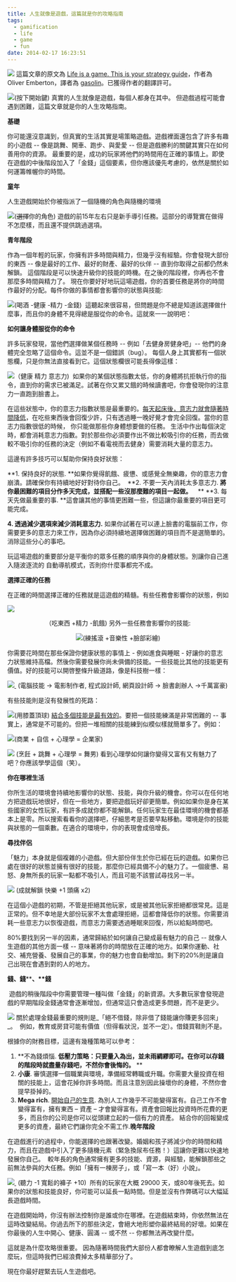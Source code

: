 ```yaml
---
title: 人生就像是遊戲，這篇就是你的攻略指南
tags:
  - gamification
  - life
  - game
  - fun
date: 2014-02-17 16:23:51
---
```


![](http://oliveremberton.com/wp-content/uploads/2014/02/Old-1024x639.png) 這篇文章的原文為 [Life is a game. This is your strategy guide](http://oliveremberton.com/2014/life-is-a-game-this-is-your-strategy-guide/)，作者為 Oliver Emberton，譯者為 [gasolin](http://blog.gasolin.idv.tw/2014/02/blog-post.html)。已獲得作者的翻譯許可。

[![](http://oliveremberton.com/wp-content/uploads/2014/02/Cover-shallow-1024x626.png)](http://oliveremberton.com/wp-content/uploads/2014/02/Cover-shallow-1024x626.png)(按下開始鍵) </div>
真實的人生就像是遊戲，每個人都身在其中。 但遊戲過程可能會遇到困難，這篇文章就是你的人生攻略指南。

**基礎**

你可能還沒意識到，但真實的生活其實是場策略遊戲。遊戲裡面還包含了許多有趣的小遊戲 -- 像是跳舞、開車、跑步、與愛愛 -- 但是遊戲勝利的關鍵其實只在如何善用你的資源。
最重要的是，成功的玩家將他們的時間用在正確的事情上。即使在遊戲的中後階段加入了「金錢」這個要素，但你應該優先考慮的，依然是關於如何運籌帷幄你的時間。

**童年**

人生遊戲開始於你被指派了一個隨機的角色與隨機的環境

[![](http://oliveremberton.com/wp-content/uploads/2014/02/Select-your-character.png)](http://oliveremberton.com/wp-content/uploads/2014/02/Select-your-character.png)(~~選擇~~你的角色)
遊戲的前15年左右只是新手導引任務。這部分的導覽實在做得不怎麼樣，而且還不提供跳過選項。

**青年階段**

作為一個年輕的玩家，你擁有許多時間與精力，但幾乎沒有經驗。你會發現大部份的東西 -- 像是最好的工作、最好的財產、最好的伙伴 -- 直到你取得之前都仍然未解鎖。
這個階段是可以快速升級你的技能的時機。在之後的階段裡，你再也不會那麼多時間與精力了。
現在你要好好地玩這場遊戲，你的首要任務是將你的時間作最好的分配。每件你做的事情都會影響你的狀態與技能:

[![](http://oliveremberton.com/wp-content/uploads/2014/02/Drink-vs-code-1024x684.png)](http://oliveremberton.com/wp-content/uploads/2014/02/Drink-vs-code-1024x684.png)(喝酒 -健康 -精力 -金錢)&nbsp;
這聽起來很容易，但問題是你不總是知道該選擇做什麼事，而且你的身體不見得總是服從你的命令。這就來一一說明吧：

**如何讓身體服從你的命令**

許多玩家發現，當他們選擇做某個任務時 -- 例如「去健身房健身吧」-- 他們的身體完全忽略了這個命令。這並不是一個錯誤（bug）。 每個人身上其實都有一個狀態欄，只是你無法直接看到它。這個狀態欄很可能長得像這樣：

[![](http://oliveremberton.com/wp-content/uploads/2014/02/State.png)](http://oliveremberton.com/wp-content/uploads/2014/02/State.png)（健康 精力 意志力)&nbsp;
如果你的某個狀態指數太低，你的身體將抗拒執行你的指令，直到你的需求已被滿足。試著在你又累又餓的時候讀書吧，你會發現你的注意力一直跑到臉書上。

在這些狀態中，你的意志力指數狀態是最重要的。[每天起床後，意志力就會隨著時間降低](http://en.wikipedia.org/wiki/Ego_depletion)，在吃些東西後會回復少許，只有透過睡一晚好覺才會完全回復。當你的意志力指數很低的時候，
你只能做那些你身體想要做的任務。
生活中作出每個決定時，都會消耗意志力指數。對於那些你必須要作出不做比較吸引你的任務，而去做較不吸引你的任務的決定（例如不看電視而去健身）需要消耗大量的意志力。

這邊有許多技巧可以幫助你保持良好狀態： 

**1\. 保持良好的狀態. **如果你覺得飢餓、疲憊、或感覺全無樂趣，你的意志力會崩潰。請確保你有持續地好好對待你自己。
&nbsp;**2\. 不要一天內消耗太多意志力. **將你最困難的項目分作多天完成，並搭配一些沒那麼難的項目一起做。
&nbsp;&nbsp;** **
**3\. 每天先做最重要的事. **這會讓其他的事情更困難一些，但這讓你最重要的項目更可能完成。

**4\. 透過減少選項來減少消耗意志力.** 如果你試著在可以連上臉書的電腦前工作，你需要更多的意志力來工作，因為你必須持續地選擇做困難的項目而不是選簡單的。消除這些分心的事吧。

玩這場遊戲的重要部分是平衡你的眾多任務的順序與你的身體狀態。別讓你自己進入隨波逐流的
自動導航模式，否則你什麼事都完不成。

**選擇正確的任務**

在正確的時間選擇正確的任務就是這遊戲的精髓。有些任務會影響你的狀態，例如

[![](http://oliveremberton.com/wp-content/uploads/2014/02/Eating-1024x634.png)](http://oliveremberton.com/wp-content/uploads/2014/02/Eating-1024x634.png)</div><div style="text-align: center;">（吃東西 +精力 -飢餓)
另外一些任務會影響你的技能:

[![](http://oliveremberton.com/wp-content/uploads/2014/02/Rocking-1024x634.png)](http://oliveremberton.com/wp-content/uploads/2014/02/Rocking-1024x634.png)(練搖滾 +音樂性 +臉部彩繪)</div>
你需要花時間在那些保證你健康狀態的事情上 - 例如進食與睡眠 - 好讓你的意志力狀態維持高檔。然後你需要發展你尚未俱備的技能。一些技能比其他的技能更有價值。好的技能可以開啓整條升級道路，像是科技樹一樣：

[![](http://oliveremberton.com/wp-content/uploads/2014/02/Skills.png)&nbsp;](http://oliveremberton.com/wp-content/uploads/2014/02/Skills.png) (電腦技能 -&gt; 電影制作者, 程式設計師, 網頁設計師 -&gt; 臉書創辦人 -&gt;千萬富豪) 

有些技能則是沒有發展性的死路：

[![](http://oliveremberton.com/wp-content/uploads/2014/02/Dead-skills.png)](http://oliveremberton.com/wp-content/uploads/2014/02/Dead-skills.png)(用膝蓋頂球)
[結合多個技能是最有效的](http://oliveremberton.com/2013/how-to-succeed-when-you-have-no-special-skills/)。要把一個技能練滿是非常困難的 -- 事實上，通常是不可能的。但把一堆相關的技能練到似模似樣就簡單多了。例如：

[![](http://oliveremberton.com/wp-content/uploads/2014/02/Entrepreneur.png)](http://oliveremberton.com/wp-content/uploads/2014/02/Entrepreneur.png)(商業 + 自信 + 心理學 = 企業家)[](http://oliveremberton.com/2013/how-to-succeed-when-you-have-no-special-skills/)

[![](http://oliveremberton.com/wp-content/uploads/2014/02/Ladies-magnet.png)](http://oliveremberton.com/wp-content/uploads/2014/02/Ladies-magnet.png) (烹飪 + 跳舞&nbsp;+ 心理學 = 舞男)[](http://oliveremberton.com/2013/how-to-succeed-when-you-have-no-special-skills/)
看到心理學如何讓你變得又富有又有魅力了吧？你應該學學這個（笑）。

**你在哪裡生活**

你所生活的環境會持續地影響你的狀態、技能，與你升級的機會。你可以在任何地方把遊戲玩地很好，但在一些地方，要把遊戲玩好卻更簡單。例如如果你是身在某些國家的女性玩家，有許多成就你都不能解鎖。任何玩家生在最佳環境的機會都基本上是零。所以搜索看看你的選擇吧，仔細思考是否要早點移動。環境是你的技能與狀態的一個乘數。在適合的環境中，你的表現會成倍增長。

**尋找伴侶**

「魅力」本身就是個複雜的小遊戲。但大部份伴生於你已經在玩的遊戲。如果你已處在很好的狀態並擁有很好的技能，那麼你已經具備不小的魅力了。一個疲憊、易怒、身無所長的玩家一點都不吸引人，而且可能不該嘗試尋找另一半。

[![](http://oliveremberton.com/wp-content/uploads/2014/02/Marriage-1024x589.png)](http://oliveremberton.com/wp-content/uploads/2014/02/Marriage-1024x589.png) (成就解鎖 快樂 +1 頭痛 x2)

在這個小遊戲的初期，不管是拒絕其他玩家，或是被其他玩家拒絕都很常見。這是正常的。但不幸地是大部份玩家不太會處理拒絕，這都會降低你的狀態。你需要消耗一些意志力以恢復遊戲，而意志力需要透過睡眠來回復，所以給點時間吧。

80%要找到另一半的因素，通常歸結於如何讓自己變成最有魅力的自己 -- 就像人生遊戲的其他方面一樣 -- 意味著將你的時間放在正確的地方。如果你運動、社交、補充營養、發展自己的事業，你的魅力也會自動增加。剩下的20%則是讓自己出現在會遇到對的人的地方。

**錢、錢****<b>、**錢</b>

&nbsp;遊戲的稍後階段中你需要管理一種叫做「金錢」的新資源。大多數玩家會發現遊戲的早期階段金錢通常會逐漸增加，但通常這只會造成更多問題，而不是更少。

[![](http://oliveremberton.com/wp-content/uploads/2014/02/Money-2.png)](http://oliveremberton.com/wp-content/uploads/2014/02/Money-2.png)
關於處理金錢最重要的規則是_「絕不借錢，除非借了錢能讓你賺更多回來」_。
&nbsp;例如，教育或房貸可能有價值（但得看狀況，並不一定）。借錢買鞋則不是。

根據你的財務目標，這邊有幾種策略可以參考： 

1.  **不為錢煩惱. **低壓力策略：只要量入為出，並未雨綢繆即可。在你可以存錢的階段時就盡量存錢吧，不然你會後悔的。** **
2.  **小康**. 審慎選擇一個職業與環境，準備經常轉職或升職。你需要大量投資在相關的技能上，這會花掉你許多時間。而且注意別因此操壞你的身體，不然你會提早掛掉的。
3.  **Mega rich**. [開始自己的生意](http://oliveremberton.com/2013/how-to-become-an-entrepreneur/).  為別人工作幾乎不可能變得富有。自己工作不會變得富有，擁有東西 – 資產 – 才會變得富有。資產會回報比投資時所花費的更多，而且你的公司是你可以從頭建立起的一個有力的資產。 結合你的回報變成更多的資產，最終它們讓你完全不需工作.**晚年階段**

在遊戲進行的過程中，你能選擇的也跟著改變。婚姻和孩子將減少你的時間和精力，而且在遊戲中引入了更多隨機元素（緊急換尿布任務！）這讓你更難以快速地發展你自己。
&nbsp;較年長的角色通常擁有更多的技能、資源，與經驗，能解鎖那些之前無法參與的大任務。例如「擁有一棟房子」，或「寫一本（好）小說」。

[![](http://oliveremberton.com/wp-content/uploads/2014/02/Old-1024x639.png)&nbsp;](http://oliveremberton.com/wp-content/uploads/2014/02/Old-1024x639.png) (聽力 -1 寬鬆的褲子 +10)&nbsp;
所有的玩家在大概 29000 天，或80年後死去。如果你的狀態和技能良好，你可能可以延長一點時間。但是並沒有作弊碼可以大幅延長遊戲時間。

在遊戲開始時，你沒有辦法控制你是誰或你在哪裡。在遊戲結束時，你依然無法在這時改變結局。你過去所下的那些決定，會絕大地形塑你最終結局的好壞。如果在你最後的人生中開心、健康、圓滿 -- 或不然 -- 你都無法再改變什麼。

這就是為什麼攻略很重要。 因為隨著時間我們大部份人都會瞭解人生遊戲到底怎麼玩，但這時我們已經浪費掉太多精華部分了。

現在你最好趕緊去玩人生遊戲吧。
